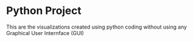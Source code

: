 <h1>Python Project</h1>

This are the visualizations created using python coding without using any Graphical User Internface (GUI)
